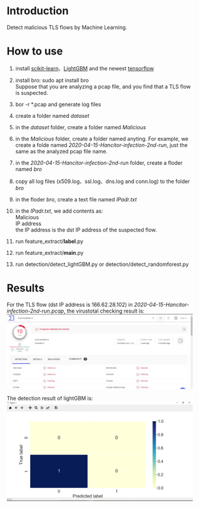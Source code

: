 # Introduction

Detect malicious TLS flows by Machine Learning.

# How to use

1. install [scikit-learn](https://scikit-learn.org/stable/)、[LightGBM](https://github.com/microsoft/LightGBM) and the newest [tensorflow](https://www.tensorflow.org/)
2. install bro: sudo apt install bro  
Suppose that you are analyzing a pcap file, and you find that a TLS flow is suspected.
3. bor -r *.pcap and generate log files
4. create a folder named *dataset*
5. in the *dataset* folder,  create a folder named *Malicious*
6. in the *Malicious* folder, create a folder named anyting. For example, we create a folde named *2020-04-15-Hancitor-infection-2nd-run*, just the same as the analyzed pcap file name.
7. in the *2020-04-15-Hancitor-infection-2nd-run* folder, create a floder named *bro*
8. copy all log files (x509.log、ssl.log、dns.log and conn.log) to the folder *bro*
9. in the floder  *bro*, create a text file named *IPadr.txt*
10. in the *IPadr.txt*,  we add contents  as:  
Malicious  
IP address  
the IP address is the dst IP address of the suspected flow.

11. run feature_extract/__label__.py
12. run feature_extract/__main__.py
13. run detection/detect_lightGBM.py or detection/detect_randomforest.py

# Results
For the TLS flow (dst IP address is 166.62.28.102)  in  *2020-04-15-Hancitor-infection-2nd-run.pcap*, the virustotal checking result is:
![VirusTotal checking result](https://github.com/HeGaofeng/malicious-TLS-detection-by-ML/blob/master/virustotal.jpg)

The detection result of lightGBM is:
![Detection result of lightGBM](https://github.com/HeGaofeng/malicious-TLS-detection-by-ML/blob/master/detect-result.jpg)

